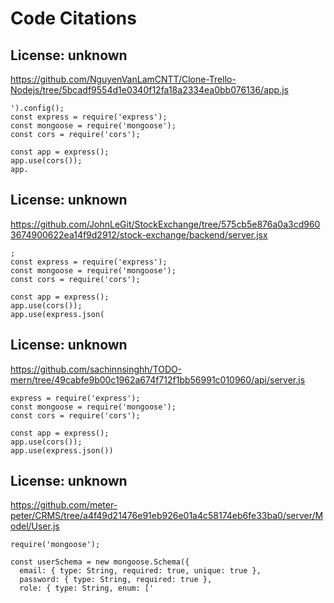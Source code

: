 # Code Citations

## License: unknown
https://github.com/NguyenVanLamCNTT/Clone-Trello-Nodejs/tree/5bcadf9554d1e0340f12fa18a2334ea0bb076136/app.js

```
').config();
const express = require('express');
const mongoose = require('mongoose');
const cors = require('cors');

const app = express();
app.use(cors());
app.
```


## License: unknown
https://github.com/JohnLeGit/StockExchange/tree/575cb5e876a0a3cd9603674900622ea14f9d2912/stock-exchange/backend/server.jsx

```
;
const express = require('express');
const mongoose = require('mongoose');
const cors = require('cors');

const app = express();
app.use(cors());
app.use(express.json(
```


## License: unknown
https://github.com/sachinnsinghh/TODO-mern/tree/49cabfe9b00c1962a674f712f1bb56991c010960/api/server.js

```
express = require('express');
const mongoose = require('mongoose');
const cors = require('cors');

const app = express();
app.use(cors());
app.use(express.json())
```


## License: unknown
https://github.com/meter-peter/CRMS/tree/a4f49d21476e91eb926e01a4c58174eb6fe33ba0/server/Model/User.js

```
require('mongoose');

const userSchema = new mongoose.Schema({
  email: { type: String, required: true, unique: true },
  password: { type: String, required: true },
  role: { type: String, enum: ['
```

